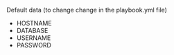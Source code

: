 Default data (to change change in the playbook.yml file)

- HOSTNAME
- DATABASE
- USERNAME
- PASSWORD
